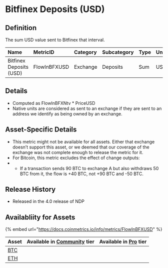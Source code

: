# Bitfinex Deposits \(USD\)

## Definition

The sum USD value sent to Bitfinex that interval.

| Name | MetricID | Category | Subcategory | Type | Unit | Interval |
| :--- | :--- | :--- | :--- | :--- | :--- | :--- |
| Bitfinex Deposits \(USD\) | FlowInBFXUSD | Exchange | Deposits | Sum | USD | 1 block, 1 day |

## Details

* Computed as FlowInBFXNtv \* PriceUSD
* Native units are considered as sent to an exchange if they are sent to an address we identify as being owned by an exchange.

## Asset-Specific Details

* This metric might not be available for all assets. Either that exchange doesn’t support this asset, or we deemed that our coverage of the exchange was not complete enough to release the metric for it.
* For Bitcoin, this metric excludes the effect of change outputs:
* * If a transaction sends 90 BTC to exchange A but also withdraws 50 BTC from it, the flow is +40 BTC, not +90 BTC and -50 BTC.

## Release History

* Released in the 4.0 release of NDP

## Availabliity for Assets

{% embed url="https://docs.coinmetrics.io/info/metrics/FlowInBFXUSD" %}



| Asset | Available in [Community](https://docs.coinmetrics.io/api/tiers/community) tier | Available in [Pro](https://docs.coinmetrics.io/api/tiers/pro) tier |
| :--- | :--- | :--- |
| [BTC](https://docs.coinmetrics.io/info/assets/btc) |  |  |
| [ETH](https://docs.coinmetrics.io/info/assets/eth) |  |  |

